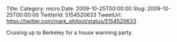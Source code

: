 Title: 
Category: micro
Date: 2009-10-25T00:00:00
Slug: 2009-10-25T00:00:00
TwitterId: 5154520633
TweetUrl: https://twitter.com/mark_philpot/status/5154520633

Cruising up to Berkeley for a house warming party.